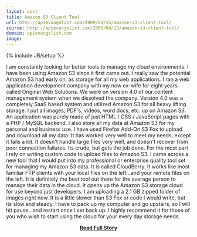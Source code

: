 ```yaml
---
layout: post
title: Amazon S3 Client Tool
url: http://apievangelist.com/2009/04/15/amazon-s3-client-tool/
source: http://apievangelist.com/2009/04/15/amazon-s3-client-tool/
domain: apievangelist.com
image: 
---
```

{% include JB/setup %}<p>I am constantly looking for better tools to manage my cloud environments. I have been using Amazon S3 since it first came out. I really saw the potential Amazon S3 had early on, as storage for all my web applications.
I ran a web application development company with my now ex-wife for eight years called Original Web Solutions. We were on version 4.0 of our content management system when we dissolved the company. Version 4.0 was a completely SaaS based system and utilized Amazon S3 for all heavy lifting storage. I put all images, PDF's, videos, word docs, etc. up on Amazon S3. An application was purely made of just HTML / CSS / JavaScript pages with a PHP / MySQL backend.
I also store all my data at Amazon S3 for my personal and business use. I have used Firefox Add-On S3 Fox to upload and download all my data. It has worked very well to meet my needs, except it fails a lot. It doesn't handle large files very well, and doesn't recover from poor connection failures. Its crude, but gets the job done.
For the most part I rely on writing custom code to upload files to Amazon S3.
I came across a new tool that I would put into my professional or enterprise quality tool set for managing my Amazon S3 data. It is called CloudBerry.
It works like most familiar FTP clients with your local files on the left...and your remote files on the left. It is definitely the best tool out there for the average person to manage their data in the cloud.
It opens up the Amazon S3 storage cloud for use beyond just developers. I am uploading a 2.1 GB zipped folder of images right now. It is a little slower than S3 Fox or code I would write, but its slow and steady. I have to pack up my computer and go upstairs, so I will hit pause...and restart once I set back up.
I highly recommend it for those of you who wish to start using the cloud for your every day storage needs.





</p>
<center><p><a href="http://apievangelist.com/2009/04/15/amazon-s3-client-tool/" style='padding:25px; font-sze:18px; font-weight: bold;'>Read Full Story</a></p></center>
